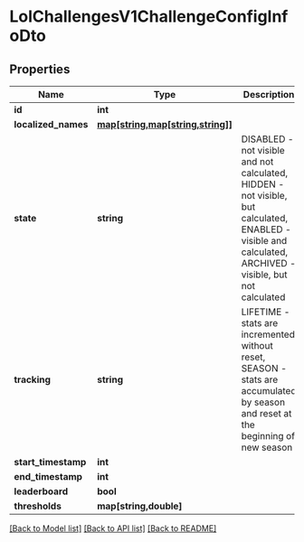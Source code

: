 # LolChallengesV1ChallengeConfigInfoDto

## Properties
Name | Type | Description | Notes
------------ | ------------- | ------------- | -------------
**id** | **int** |  | 
**localized_names** | [**map[string,map[string,string]]**](map.md) |  | 
**state** | **string** | DISABLED - not visible and not calculated, HIDDEN - not visible, but calculated, ENABLED - visible and calculated, ARCHIVED - visible, but not calculated | 
**tracking** | **string** | LIFETIME - stats are incremented without reset, SEASON - stats are accumulated by season and reset at the beginning of new season | [optional] 
**start_timestamp** | **int** |  | [optional] 
**end_timestamp** | **int** |  | [optional] 
**leaderboard** | **bool** |  | 
**thresholds** | **map[string,double]** |  | 

[[Back to Model list]](../README.md#documentation-for-models) [[Back to API list]](../README.md#documentation-for-api-endpoints) [[Back to README]](../README.md)


